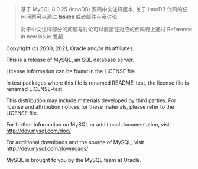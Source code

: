 
> 基于 MySQL 8.0.25 (InnoDB) 源码中文注释版本, 关于 InnoDB 代码的任何问题可以通过 [Issues](https://github.com/Leviathan1995/MySQL-8.0.25/issues) 或者邮件与我讨论.
> 
> 对于中文注释部分的问题与讨论可以直接在对应的代码行上通过 Reference in new issue 发起.

Copyright (c) 2000, 2021, Oracle and/or its affiliates.

This is a release of MySQL, an SQL database server.

License information can be found in the LICENSE file.

In test packages where this file is renamed README-test, the license
file is renamed LICENSE-test.

This distribution may include materials developed by third parties.
For license and attribution notices for these materials,
please refer to the LICENSE file.

For further information on MySQL or additional documentation, visit
  http://dev.mysql.com/doc/

For additional downloads and the source of MySQL, visit
  http://dev.mysql.com/downloads/

MySQL is brought to you by the MySQL team at Oracle.
